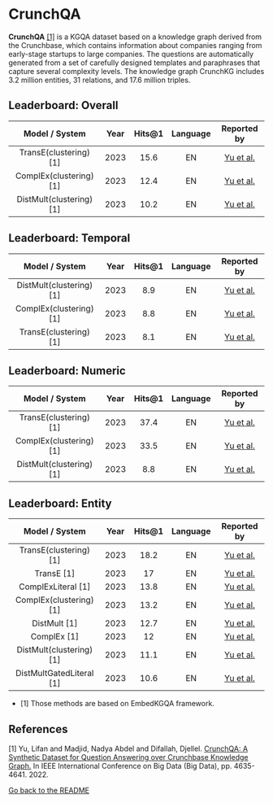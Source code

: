 # CrunchQA

**CrunchQA** [[1]](#myfootnote1)</sup> is a KGQA dataset based on a knowledge graph derived from the Crunchbase, which contains information about companies ranging from early-stage startups to large companies. The questions are automatically generated from a set of carefully designed templates and paraphrases that capture several complexity levels. The knowledge graph CrunchKG includes 3.2 million entities, 31 relations, and 17.6 million triples.


## Leaderboard: Overall 


|      Model / System      | Year  | Hits@1 | Language |                             Reported by                             |
|:------------------------:|:-----:|:------:|:--------:|:-------------------------------------------------------------------:|
|  TransE(clustering) [1]  | 2023  |  15.6  |   EN     | [Yu et al.](https://ieeexplore.ieee.org/abstract/document/10021012) |
| ComplEx(clustering) [1]  | 2023  |  12.4  |   EN     | [Yu et al.](https://ieeexplore.ieee.org/abstract/document/10021012) |
| DistMult(clustering) [1] | 2023  |  10.2  |   EN     | [Yu et al.](https://ieeexplore.ieee.org/abstract/document/10021012) |



## Leaderboard: Temporal 


|       Model / System       | Year  | Hits@1 | Language |                             Reported by                             |
|:--------------------------:|:-----:|:------:|:--------:|:-------------------------------------------------------------------:|
|  DistMult(clustering) [1]  | 2023  |  8.9   |   EN     | [Yu et al.](https://ieeexplore.ieee.org/abstract/document/10021012) |
|  ComplEx(clustering) [1]   | 2023  |  8.8   |   EN     | [Yu et al.](https://ieeexplore.ieee.org/abstract/document/10021012) |
|   TransE(clustering) [1]   | 2023  |  8.1   |   EN     | [Yu et al.](https://ieeexplore.ieee.org/abstract/document/10021012) |



## Leaderboard: Numeric 


|      Model / System      | Year  | Hits@1 | Language |                             Reported by                             |
|:------------------------:|:-----:|:------:|:--------:|:-------------------------------------------------------------------:|
|  TransE(clustering) [1]  | 2023  |  37.4  |   EN     | [Yu et al.](https://ieeexplore.ieee.org/abstract/document/10021012) |
| ComplEx(clustering) [1]  | 2023  |  33.5  |   EN     | [Yu et al.](https://ieeexplore.ieee.org/abstract/document/10021012) |
| DistMult(clustering) [1] | 2023  |  8.8   |   EN     | [Yu et al.](https://ieeexplore.ieee.org/abstract/document/10021012) |




## Leaderboard: Entity


|      Model / System       | Year  | Hits@1 | Language |                             Reported by                             |
|:-------------------------:|:-----:|:------:|:--------:|:-------------------------------------------------------------------:|
|  TransE(clustering) [1]   | 2023  |  18.2  |   EN     | [Yu et al.](https://ieeexplore.ieee.org/abstract/document/10021012) |
|        TransE [1]         | 2023  |   17   |   EN     | [Yu et al.](https://ieeexplore.ieee.org/abstract/document/10021012) |
|    ComplExLiteral [1]     | 2023  |  13.8  |   EN     | [Yu et al.](https://ieeexplore.ieee.org/abstract/document/10021012) |
|  ComplEx(clustering) [1]  | 2023  |  13.2  |   EN     | [Yu et al.](https://ieeexplore.ieee.org/abstract/document/10021012) |
|       DistMult [1]        | 2023  |  12.7  |   EN     | [Yu et al.](https://ieeexplore.ieee.org/abstract/document/10021012) |
|        ComplEx [1]        | 2023  |   12   |   EN     | [Yu et al.](https://ieeexplore.ieee.org/abstract/document/10021012) |
| DistMult(clustering) [1]  | 2023  |  11.1  |   EN     | [Yu et al.](https://ieeexplore.ieee.org/abstract/document/10021012) |
| DistMultGatedLiteral [1]  | 2023  |  10.6  |   EN     | [Yu et al.](https://ieeexplore.ieee.org/abstract/document/10021012) |


* [1] Those methods are based on EmbedKGQA framework. 

## References
<a name="myfootnote1">[1]</a> Yu, Lifan and Madjid, Nadya Abdel and Difallah, Djellel. [CrunchQA: A Synthetic Dataset for Question Answering over Crunchbase Knowledge Graph.](https://ieeexplore.ieee.org/abstract/document/10021012) In IEEE International Conference on Big Data (Big Data), pp. 4635-4641. 2022.

[Go back to the README](../README.md)